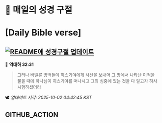 # 🙏 매일의 성경 구절
# [Daily Bible verse]
## [![README에 성경구절 업데이트](https://github.com/DONGSUKA/first_test/actions/workflows/update-readme-bible.yml/badge.svg)](https://github.com/DONGSUKA/first_test/actions/workflows/update-readme-bible.yml)
<!-- START_BIBLE_VERSE -->
📖 **역대하 32:31**
> 그러나 바벨론 방백들이 히스기야에게 사신을 보내어 그 땅에서 나타난 이적을 물을 때에 하나님이 히스기야를 떠나시고 그의 심중에 있는 것을 다 알고자 하사 시험하셨더라

🕊️ _업데이트 시각: 2025-10-02 04:42:45 KST_
  <!-- END_BIBLE_VERSE -->
## GITHUB_ACTION

